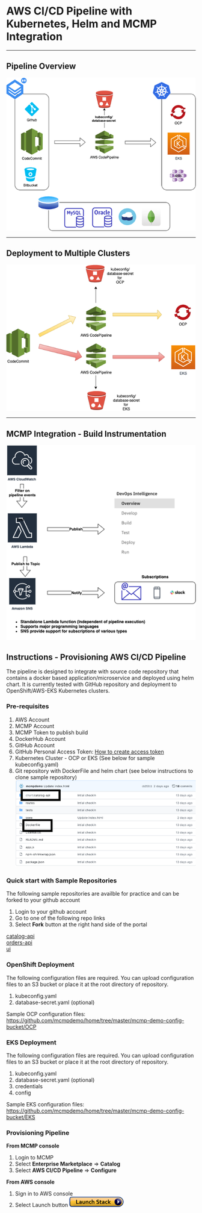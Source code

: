 # AWS CI/CD Pipeline with Kubernetes, Helm and MCMP Integration

---
## Pipeline Overview 
![CFN AWS Pipeline](images/aws-overview.png)

---
## Deployment to Multiple Clusters
![CFN AWS Pipeline](aws-multiple-clusters.png)

---
## MCMP Integration - Build Instrumentation
![CFN AWS Pipeline](aws-pipeline-mcmp-integration.png)

## Instructions - Provisioning AWS CI/CD Pipeline
   The pipeline is designed to integrate with source code repository that contains a docker based application/microservice and deployed using helm chart.
   It is currently tested with GitHub repository and deployment to OpenShift/AWS-EKS Kubernetes clusters.
   ### Pre-requisites
   1. AWS Account
   2. MCMP Account
   3. MCMP Token to publish build 
   4. DockerHub Account
   5. GitHub Account
   6. GitHub Personal Access Token: [How to create access token](https://docs.github.com/en/github/authenticating-to-github/creating-a-personal-access-token) 
   7. Kubernetes Cluster - OCP or EKS  (See below for sample kubeconfig.yaml) 
   8. Git repository with DockerFile and helm chart (see below instructions to clone sample repository)
        ![GitHub Repo](github-repo.png)
        
  ### Quick start with Sample Repositories
   The following sample repositories are availble for practice and can be forked to your github account
   1. Login to your github account
   2. Go to one of the following repo links
   3. Select **Fork** button at the right hand side of the portal 
    
   [catalog-api](https://github.com/mcmpdemoeng/aws-catalog-api)<br>
   [orders-api](https://github.com/mcmpdemoeng/aws-orders-api)<br>
   [ui](https://github.com/mcmpdemoeng/aws-ui)
    
      
  ### OpenShift Deployment 
   The following configuration files are required. You can upload configuration files to an S3 bucket or place it at the root directory of repository.
   1. kubeconfig.yaml
   2. database-secret.yaml (optional)
   
   Sample OCP configuration files: <https://github.com/mcmpdemo/home/tree/master/mcmp-demo-config-bucket/OCP>
   
   
  ### EKS Deployment
  The following configuration files are required. You can upload configuration files to an S3 bucket or place it at the root directory of repository.
   
   1. kubeconfig.yaml
   2. database-secret.yaml (optional)
   3. credentials
   4. config
   
   Sample EKS configuration files: <https://github.com/mcmpdemo/home/tree/master/mcmp-demo-config-bucket/EKS>
   
  ### Provisioning Pipeline
  
   **From MCMP console**
   1. Login to MCMP
   2. Select **Enterprise Marketplace** => **Catalog**
   3. Select **AWS CI/CD Pipeline** => **Configure**
   
   **From AWS console** <br>
   1. Sign in to AWS console 
   2. Select Launch button 
   <a href="https://console.aws.amazon.com/cloudformation/home?#/stacks/new?&templateURL=https://mcmp-demo-template-bucket.s3.us-east-2.amazonaws.com/mcmp-pipeline-cloudformation-github.yaml" rel="nofollow"><img src="cloudformation-launch-stack.png" alt="deploy to aws" style="max-width:100%;"></a>
   
   

